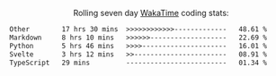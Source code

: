 <p align="center">Rolling seven day <a href="https://wakatime.com/@syrkis"/>WakaTime</a> coding stats:</p>
<!--START_SECTION:waka-->

```txt
Other        17 hrs 30 mins  >>>>>>>>>>>>-------------   48.61 %
Markdown     8 hrs 10 mins   >>>>>>-------------------   22.69 %
Python       5 hrs 46 mins   >>>>---------------------   16.01 %
Svelte       3 hrs 12 mins   >>-----------------------   08.91 %
TypeScript   29 mins         -------------------------   01.34 %
```

<!--END_SECTION:waka-->
